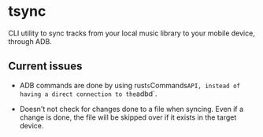 # tsync

CLI utility to sync tracks from your local music library to your mobile device, through ADB.

## Current issues

- ADB commands are done by using rust`s`Commands`API, instead of having a direct connection to the`adbd`.

- Doesn't not check for changes done to a file when syncing. Even if a change is done, the file will be skipped over if it exists in the target device.
